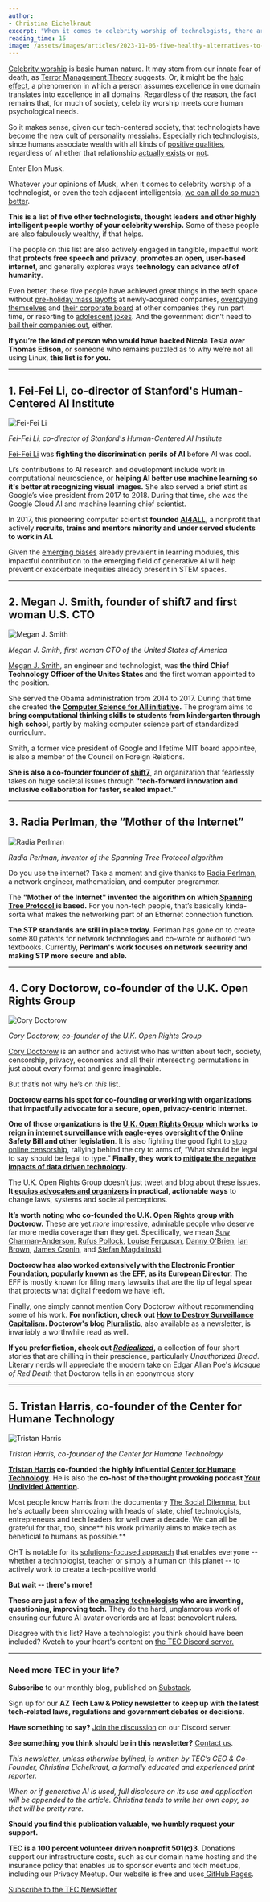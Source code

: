 ```yaml
---
author:
- Christina Eichelkraut
excerpt: "When it comes to celebrity worship of technologists, there are better options."
reading_time: 15
image: /assets/images/articles/2023-11-06-five-healthy-alternatives-to-elon-musk-1.jpg
---
```


[Celebrity worship](https://www.livescience.com/18649-oscar-psychology-celebrity-worship.html) is basic human nature. It may stem from our innate fear of death, as [Terror Management Theory](https://www.psychologytoday.com/us/basics/terror-management-theory) suggests. Or, it might be the [halo effect](https://www.psychologytoday.com/us/basics/halo-effect), a phenomenon in which a person assumes excellence in one domain translates into excellence in all domains. Regardless of the reason, the fact remains that, for much of society, celebrity worship meets core human psychological needs.

So it makes sense, given our tech-centered society, that technologists have become the new cult of personality messiahs. Especially rich technologists, since humans associate wealth with all kinds of [positive qualities](https://www.ncbi.nlm.nih.gov/pmc/articles/PMC5902732/), regardless of whether that relationship [actually exists](https://www.weforum.org/agenda/2016/10/wealth-can-make-us-selfish-and-stingy-two-psychologists-explain-why/) or [not](https://greatergood.berkeley.edu/article/item/are_rich_people_really_less_ethical).

Enter Elon Musk.

Whatever your opinions of Musk, when it comes to celebrity worship of a technologist, or even the tech adjacent intelligentsia, [we can all do so much better](https://www.vanityfair.com/news/2022/04/elon-musk-twitter-terrible-things-hes-said-and-done).

**This is a list of five other technologists, thought leaders and other highly intelligent people worthy of your celebrity worship.** Some of these people are also fabulously wealthy, if that helps.

The people on this list are also actively engaged in tangible, impactful work that **protects free speech and privacy**, **promotes an open, user-based internet**, and generally explores ways **technology can advance _all_ of humanity**.

Even better, these five people have achieved great things in the tech space without [pre-holiday mass layoffs](https://www.cnn.com/2023/04/12/tech/elon-musk-bbc-interview-twitter-intl-hnk/index.html) at newly-acquired companies, [overpaying themselves](https://arstechnica.com/tech-policy/2023/07/musk-tesla-board-to-return-735m-after-being-sued-for-overpaying-themselves/) and [their corporate board](https://www.cnbc.com/2023/07/17/tesla-directors-settle-lawsuit-over-compensation-for-735-million.html) at other companies they run part time, or resorting to [adolescent jokes](https://qz.com/work/2082746/elon-musks-tweet-captures-everyday-sexism-faced-by-women-in-stem). And the government didn’t need to [bail their companies out](https://www.latimes.com/business/la-fi-hy-musk-subsidies-20150531-story.html), either.

**If you’re the kind of person who would have backed Nicola Tesla over Thomas Edison**, or someone who remains puzzled as to why we’re not all using Linux, **this list is for you.**

---

## 1. Fei-Fei Li, co-director of Stanford's Human-Centered AI Institute

![Fei-Fei Li](/assets/images/articles/2023-11-06-five-healthy-alternatives-to-elon-musk-1.jpg)

_Fei-Fei Li, co-director of Stanford's Human-Centered AI Institute_

[Fei-Fei Li](https://profiles.stanford.edu/fei-fei-li) was **fighting the discrimination perils of AI** before AI was cool.

Li’s contributions to AI research and development include work in computational neuroscience, or **helping AI better use machine learning so it's better at recognizing visual images.** She also served a brief stint as Google’s vice president from 2017 to 2018. During that time, she was the Google Cloud AI and machine learning chief scientist.

In 2017, this pioneering computer scientist **founded [AI4ALL](https://ai-4-all.org/)**, a nonprofit that actively **recruits, trains and mentors minority and under served students to work in AI.**

Given the [emerging biases](https://www.techtarget.com/searchenterpriseai/definition/machine-learning-bias-algorithm-bias-or-AI-bias) already prevalent in learning modules, this impactful contribution to the emerging field of generative AI will help prevent or exacerbate inequities already present in STEM spaces.

---

## 2. Megan J. Smith, founder of shift7 and first woman U.S. CTO

![Megan J. Smith](/assets/images/articles/2023-11-06-five-healthy-alternatives-to-elon-musk-2.jpg)

_Megan J. Smith, first woman CTO of the United States of America_

[Megan J. Smith](https://www.linkedin.com/in/msmith21/), an engineer and technologist, was **the third Chief Technology Officer of the Unites States** and the first woman appointed to the position.

She served the Obama administration from 2014 to 2017. During that time she created **the [Computer Science for All initiative](https://obamawhitehouse.archives.gov/blog/2016/01/30/computer-science-all).** The program aims to **bring computational thinking skills to students from kindergarten through high school**, partly by making computer science part of standardized curriculum.

Smith, a former vice president of Google and lifetime MIT board appointee, is also a member of the Council on Foreign Relations.

**She is also a co-founder founder of [shift7](https://shift7.com/)**, an organization that fearlessly takes on huge societal issues through **"tech-forward innovation and inclusive collaboration for faster, scaled impact.”**

---

## 3. Radia Perlman, the “Mother of the Internet”

![Radia Perlman](/assets/images/articles/2023-11-06-five-healthy-alternatives-to-elon-musk-3.jpg)

_Radia Perlman, inventor of the Spanning Tree Protocol algorithm_

Do you use the internet? Take a moment and give thanks to [Radia Perlman](https://lemelson.mit.edu/resources/radia-perlman), a network engineer, mathematician, and computer programmer.

The **"Mother of the Internet" invented the algorithm on which [Spanning Tree Protocol](https://en.wikipedia.org/wiki/Spanning_Tree_Protocol)<span style="text-decoration:underline;"> </span>is based.** For you non-tech people, that’s basically kinda-sorta what makes the networking part of an Ethernet connection function.

**The STP standards are still in place today.** Perlman has gone on to create some 80 patents for network technologies and co-wrote or authored two textbooks. Currently, **Perlman's work focuses on network security and making STP more secure and able.**

---

## 4. Cory Doctorow, co-founder of the U.K. Open Rights Group

![Cory Doctorow](/assets/images/articles/2023-11-06-five-healthy-alternatives-to-elon-musk-4.jpg)

_Cory Doctorow, co-founder of the U.K. Open Rights Group_

[Cory Doctorow](https://craphound.com/) is an author and activist who has written about tech, society, censorship, privacy, economics and all their intersecting permutations in just about every format and genre imaginable.

But that’s not why he’s on _this_ list.

**Doctorow earns his spot for co-founding or working with organizations that impactfully advocate for a secure, open, privacy-centric internet**.

**One of those organizations is the [U.K. Open Rights Group](https://www.openrightsgroup.org/) which** **works to [reign in internet surveillance](https://www.openrightsgroup.org/campaign/save-encryption/) with eagle-eyes oversight of the Online Safety Bill and other legislation**. It is also fighting the good fight to [stop online censorship](https://www.openrightsgroup.org/campaign/stop-state-censorship-of-online-speech/), rallying behind the cry to arms of, “What should be legal to say should be legal to type.” **Finally, they work to [mitigate the negative impacts of data driven technology](https://www.openrightsgroup.org/campaign/stop-data-discrimination/).**

The U.K. Open Rights Group doesn’t just tweet and blog about these issues. **It [equips advocates and organizers](https://www.openrightsgroup.org/publications/campaign-pack-data-discrimination-bill/) in practical, actionable ways** to change laws, systems and societal perceptions.

**It’s worth noting who co-founded the U.K. Open Rights group with Doctorow.** These are yet _more_ impressive, admirable people who deserve far more media coverage than they get. Specifically, we mean [Suw Charman-Anderson](https://en.wikipedia.org/wiki/Suw_Charman), [Rufus Pollock](https://en.wikipedia.org/wiki/Rufus_Pollock), [Louise Ferguson](https://www.openrightsgroup.org/advisory-council/louise-ferguson/), [Danny O'Brien](https://en.wikipedia.org/wiki/Danny_O%27Brien_(journalist)), [Ian Brown](https://www.ianbrown.tech/about/), [James Cronin](https://www.openrightsgroup.org/advisory-council/james-cronin/), and [Stefan Magdalinski](https://public.digital/people/stefan-magdalinski).

**Doctorow has also worked extensively with the Electronic Frontier Foundation, popularly known as the [EFF](https://www.eff.org/), as its European Director.** The EFF is mostly known for filing many lawsuits that are the tip of legal spear that protects what digital freedom we have left.

Finally, one simply cannot mention Cory Doctorow without recommending some of his work. **For nonfiction, check out [How to Destroy Surveillance Capitalism](https://onezero.medium.com/how-to-destroy-surveillance-capitalism-8135e6744d59). Doctorow's blog [Pluralistic](https://pluralistic.net/)**, also available as a newsletter, is invariably a worthwhile read as well.

**If you prefer fiction, check out _[Radicalized](https://craphound.com/category/radicalized-full/)_,** a collection of four short stories that are chilling in their prescience, particularly _Unauthorized Bread_. Literary nerds will appreciate the modern take on Edgar Allan Poe's _Masque of Red Death_ that Doctorow tells in an eponymous story

---

## 5. Tristan Harris, co-founder of the Center for Humane Technology

![Tristan Harris](/assets/images/articles/2023-11-06-five-healthy-alternatives-to-elon-musk-5.jpg)

_Tristan Harris, co-founder of the Center for Humane Technology_

**[Tristan Harris](https://www.tristanharris.com/) co-founded the highly influential [Center for Humane Technology](https://www.humanetech.com/)**. He is also the **co-host of the thought provoking podcast [Your Undivided Attention](https://www.humanetech.com/podcast)_._**

Most people know Harris from the documentary [The Social Dilemma](https://www.humanetech.com/the-social-dilemma), but he's actually been shmoozing with heads of state, chief technologists, entrepreneurs and tech leaders for well over a decade. We can all be grateful for that, too, since** his work primarily aims to make tech as beneficial to humans as possible.**

CHT is notable for its [solutions-focused approach](https://www.humanetech.com/solutions) that enables everyone -- whether a technologist, teacher or simply a human on this planet -- to actively work to create a tech-positive world.

**But wait -- there's more!**

**These are just a few of the [amazing technologists](https://writing.turing.edu/5-tech-groundbreakers-to-celebrate-this-womens-history-month/?ads_cmpid=8673595191&ads_adid=92686456971&ads_matchtype=&ads_network=g&ads_creative=517653706708&utm_term=&ads_targetid=dsa-1245914497113&utm_campaign=&utm_source=adwords&utm_medium=ppc&ttv=2&gclid=Cj0KCQjwusunBhCYARIsAFBsUP-MW81qcBh0sy_3DqT7rXAgXj9hIYZDuBHp9SRWyZENQownVs8_XJ8aAgxpEALw_wcB) who are inventing, questioning, improving tech.** They do the hard, unglamorous work of ensuring our future AI avatar overlords are at least benevolent rulers.

Disagree with this list? Have a technologist you think should have been included? Kvetch to your heart's content on [the TEC Discord server.](https://discord.gg/wPRp7cJtDe)

---

### **Need more TEC in your life?**

**Subscribe** to our monthly blog, published on [Substack](https://techedcollab.substack.com/).

Sign up for our **AZ Tech Law & Policy newsletter **to keep up with the latest tech-related laws, regulations and government debates or decisions**.**

**Have something to say?** [Join the discussion](https://discord.gg/bFBcmbFeVZ) on our Discord server.

**See something you think should be in this newsletter?** [Contact us](/contact.html).

_This newsletter, unless otherwise bylined, is written by TEC’s CEO & Co-Founder, Christina Eichelkraut, a formally educated and experienced print reporter._

_When or if generative AI is used, full disclosure on its use and application will be appended to the article. Christina tends to write her own copy, so that will be pretty rare._

**Should you find this publication valuable, we humbly request your support.**

**TEC is a 100 percent volunteer driven nonprofit 501(c)3**. Donations support our infrastructure costs, such as our domain name hosting and the insurance policy that enables us to sponsor events and tech meetups, including our Privacy Meetup. Our website is free and uses[ GitHub Pages](https://pages.github.com/).

<a href="https://eepurl.com/iwKXEA" class="tec-button">Subscribe to the TEC Newsletter</a>

